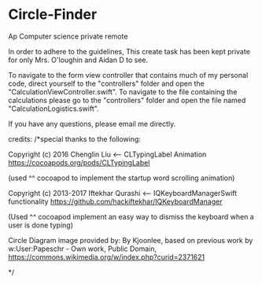 # Circle-Finder
Ap Computer science private remote


In order to adhere to the guidelines, This create task has been kept private for only Mrs. O'loughin and Aidan D to see.


To navigate to the form view controller that contains much of my personal code, direct yourself to the "controllers" folder and open the "CalculationViewController.swift".
To navigate to the file containing the calculations please go to the "controllers" folder and open the file named "CalculationLogistics.swift".

If you have any questions, please email me directly.







credits:
/*special thanks to the following:
 
 Copyright (c) 2016 Chenglin Liu <-- CLTypingLabel Animation
 https://cocoapods.org/pods/CLTypingLabel
 
 (used ^^ cocoapod to implement the startup word scrolling animation)
 
 
 
 
 
 Copyright (c) 2013-2017 Iftekhar Qurashi <-- IQKeyboardManagerSwift functionality
 https://github.com/hackiftekhar/IQKeyboardManager
 
 (Used ^^ cocoapod implement an easy way to dismiss the keyboard when a user is done typing)
 
 
 Circle Diagram image provided by:
 By Kjoonlee, based on previous work by w:User:Papeschr - Own work, Public Domain, https://commons.wikimedia.org/w/index.php?curid=2371621
 
 
 
 */
